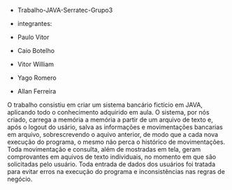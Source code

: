 * Trabalho-JAVA-Serratec-Grupo3

* integrantes:

* Paulo Vitor 
* Caio Botelho
* Vitor William
* Yago Romero
* Allan Ferreira


O trabalho consistiu em criar um sistema bancário fictício em JAVA, aplicando todo o conhecimento adquirido em aula. 
O sistema, por nós criado, carrega a memória a memória a partir de um arquivo de texto e, após o logout do usário,
salva as informações e movimentações bancarias em arquivo, sobrescrevendo o aquivo anterior, de modo que a cada nova 
execução do programa, o mesmo não perca o histórico de movimentações.
Toda movimentação e consulta, além de mostradas em tela, geram comprovantes em aquivos de texto individuais,
no momento em que são solicitadas pelo usuário.
Toda entrada de dados dos usuários foi tratada para evitar erros na execução do programa e inconsistências nas
regras de negócio.


 
